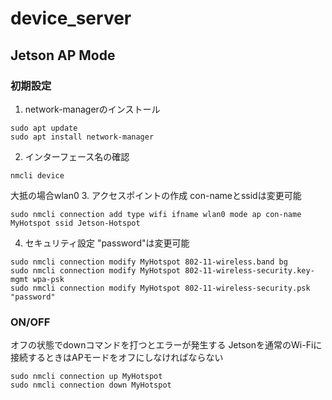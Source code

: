 # device_server

## Jetson AP Mode
### 初期設定
1. network-managerのインストール
```
sudo apt update
sudo apt install network-manager
```
2. インターフェース名の確認
```
nmcli device
```
大抵の場合wlan0
3. アクセスポイントの作成
con-nameとssidは変更可能
```
sudo nmcli connection add type wifi ifname wlan0 mode ap con-name MyHotspot ssid Jetson-Hotspot
```
4. セキュリティ設定
"password"は変更可能
```
sudo nmcli connection modify MyHotspot 802-11-wireless.band bg
sudo nmcli connection modify MyHotspot 802-11-wireless-security.key-mgmt wpa-psk
sudo nmcli connection modify MyHotspot 802-11-wireless-security.psk "password"
```
### ON/OFF
オフの状態でdownコマンドを打つとエラーが発生する
Jetsonを通常のWi-Fiに接続するときはAPモードをオフにしなければならない
```
sudo nmcli connection up MyHotspot
sudo nmcli connection down MyHotspot
```